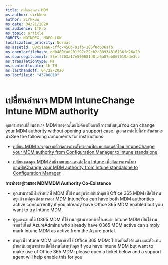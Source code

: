 ```yaml
---
title: เปลี่ยนอํานาจ MDM
ms.author: sirkkuw
author: Sirkkuw
ms.date: 04/21/2020
ms.audience: ITPro
ms.topic: article
ROBOTS: NOINDEX, NOFOLLOW
localization_priority: Normal
ms.assetid: 08c51aa6-cffc-456b-91fb-185f0d636afb
ms.openlocfilehash: dd0489fad201f97c22eb2c80934816186fd26a20
ms.sourcegitcommit: 55eff703a17e500681d8fa6a87eb067019ade3cc
ms.translationtype: MT
ms.contentlocale: th-TH
ms.lasthandoff: 04/22/2020
ms.locfileid: "43706810"
---
```

# <a name="change-intune-mdm-authority"></a><span data-ttu-id="85146-102">เปลี่ยนอํานาจ MDM Intune</span><span class="sxs-lookup"><span data-stu-id="85146-102">Change Intune MDM authority</span></span>

<span data-ttu-id="85146-103">คุณสามารถเปลี่ยนอํานาจ MDM ของคุณโดยไม่ต้องเปิดกรณีการสนับสนุน</span><span class="sxs-lookup"><span data-stu-id="85146-103">You can change your MDM authority without opening a support case.</span></span> <span data-ttu-id="85146-104">ดูเอกสารต่อไปนี้สําหรับคําแนะนํา:</span><span class="sxs-lookup"><span data-stu-id="85146-104">See the following documents for instructions:</span></span>
  
- [<span data-ttu-id="85146-105">เปลี่ยน MDM ของคุณจากตัวจัดการการตั้งค่าคอนฟิกแบบสแตนด์อโลน Intune</span><span class="sxs-lookup"><span data-stu-id="85146-105">Change your MDM authority from Configuration Manager to Intune standalone</span></span>](https://docs.microsoft.com/configmgr/mdm/deploy-use/migrate-change-mdm-authority)
    
- [<span data-ttu-id="85146-106">เปลี่ยนของคุณ MDM สิทธิ์จากแบบสแตนด์อโลน Intune เพื่อจัดการการตั้งค่าคอนฟิก</span><span class="sxs-lookup"><span data-stu-id="85146-106">Change your MDM authority from Intune standalone to Configuration Manager</span></span>](https://docs.microsoft.com/configmgr/mdm/deploy-use/change-mdm-authority)
    
 <span data-ttu-id="85146-107">**การดํารงอยู่ร่วมของ MDM**</span><span class="sxs-lookup"><span data-stu-id="85146-107">**MDM Authority Co-Existence**</span></span>
  
- <span data-ttu-id="85146-108">คุณสามารถมีทั้งเจ้าหน้าที่ MDM ที่ใช้งานอยู่พร้อมกันถ้าคุณมี Office 365 MDM เปิดใช้งานอยู่แล้ว แต่คุณต้องการลอง MDM Intune</span><span class="sxs-lookup"><span data-stu-id="85146-108">You can have both MDM authorities active concurrently if you already have Office 365 MDM enabled but you want to try Intune MDM.</span></span>
    
- <span data-ttu-id="85146-109">ผู้ดูแลระบบที่มี O365 MDM ที่ใช้งานอยู่สามารถทําเครื่องหมาย Intune MDM เป็นใช้งานจากเว็บไซต์ Azure</span><span class="sxs-lookup"><span data-stu-id="85146-109">Admins who already have O365 MDM active can simply mark Intune MDM as active from the Azure portal.</span></span>
    
- <span data-ttu-id="85146-110">ถ้าคุณมี Intune MDM แต่ต้องการใช้ Office 365 MDM: โปรดเปิดตั๋วด้านล่างและตัวแทนฝ่ายสนับสนุนจะช่วยเปิดใช้งานนี้สําหรับคุณ</span><span class="sxs-lookup"><span data-stu-id="85146-110">If you have Intune MDM but want to make use of Office 365 MDM: please open a ticket below and a support agent will help enable this for you.</span></span>
    

